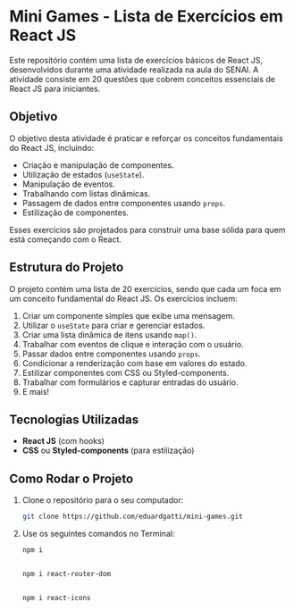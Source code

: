 # Mini Games - Lista de Exercícios em React JS

Este repositório contém uma lista de exercícios básicos de React JS, desenvolvidos durante uma atividade realizada na aula do SENAI. A atividade consiste em 20 questões que cobrem conceitos essenciais de React JS para iniciantes.

## Objetivo

O objetivo desta atividade é praticar e reforçar os conceitos fundamentais do React JS, incluindo:

- Criação e manipulação de componentes.
- Utilização de estados (`useState`).
- Manipulação de eventos.
- Trabalhando com listas dinâmicas.
- Passagem de dados entre componentes usando `props`.
- Estilização de componentes.

Esses exercícios são projetados para construir uma base sólida para quem está começando com o React.

## Estrutura do Projeto

O projeto contém uma lista de 20 exercícios, sendo que cada um foca em um conceito fundamental do React JS. Os exercícios incluem:

1. Criar um componente simples que exibe uma mensagem.
2. Utilizar o `useState` para criar e gerenciar estados.
3. Criar uma lista dinâmica de itens usando `map()`.
4. Trabalhar com eventos de clique e interação com o usuário.
5. Passar dados entre componentes usando `props`.
6. Condicionar a renderização com base em valores do estado.
7. Estilizar componentes com CSS ou Styled-components.
8. Trabalhar com formulários e capturar entradas do usuário.
9. E mais!

## Tecnologias Utilizadas

- **React JS** (com hooks)
- **CSS** ou **Styled-components** (para estilização)

## Como Rodar o Projeto

1. Clone o repositório para o seu computador:
   ```bash
   git clone https://github.com/eduardgatti/mini-games.git

2. Use os seguintes comandos no Terminal:
   ```bash
   npm i
   

   npm i react-router-dom
   

   npm i react-icons

